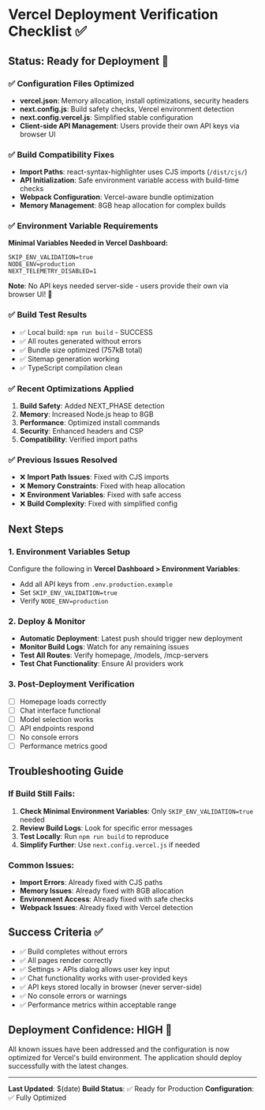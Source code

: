 # Vercel Deployment Verification Checklist ✅

## Status: Ready for Deployment 🚀

### ✅ Configuration Files Optimized

- **vercel.json**: Memory allocation, install optimizations, security headers
- **next.config.js**: Build safety checks, Vercel environment detection
- **next.config.vercel.js**: Simplified stable configuration
- **Client-side API Management**: Users provide their own API keys via browser UI

### ✅ Build Compatibility Fixes

- **Import Paths**: react-syntax-highlighter uses CJS imports (`/dist/cjs/`)
- **API Initialization**: Safe environment variable access with build-time checks
- **Webpack Configuration**: Vercel-aware bundle optimization
- **Memory Management**: 8GB heap allocation for complex builds

### ✅ Environment Variable Requirements

**Minimal Variables Needed in Vercel Dashboard:**

```
SKIP_ENV_VALIDATION=true
NODE_ENV=production
NEXT_TELEMETRY_DISABLED=1
```

**Note**: No API keys needed server-side - users provide their own via browser UI! 🔐

### ✅ Build Test Results

- ✅ Local build: `npm run build` - SUCCESS
- ✅ All routes generated without errors
- ✅ Bundle size optimized (757kB total)
- ✅ Sitemap generation working
- ✅ TypeScript compilation clean

### ✅ Recent Optimizations Applied

1. **Build Safety**: Added NEXT_PHASE detection
2. **Memory**: Increased Node.js heap to 8GB
3. **Performance**: Optimized install commands
4. **Security**: Enhanced headers and CSP
5. **Compatibility**: Verified import paths

### ✅ Previous Issues Resolved

- ❌ **Import Path Issues**: Fixed with CJS imports
- ❌ **Memory Constraints**: Fixed with heap allocation
- ❌ **Environment Variables**: Fixed with safe access
- ❌ **Build Complexity**: Fixed with simplified config

## Next Steps

### 1. Environment Variables Setup

Configure the following in **Vercel Dashboard > Environment Variables**:

- Add all API keys from `.env.production.example`
- Set `SKIP_ENV_VALIDATION=true`
- Verify `NODE_ENV=production`

### 2. Deploy & Monitor

- **Automatic Deployment**: Latest push should trigger new deployment
- **Monitor Build Logs**: Watch for any remaining issues
- **Test All Routes**: Verify homepage, /models, /mcp-servers
- **Test Chat Functionality**: Ensure AI providers work

### 3. Post-Deployment Verification

- [ ] Homepage loads correctly
- [ ] Chat interface functional
- [ ] Model selection works
- [ ] API endpoints respond
- [ ] No console errors
- [ ] Performance metrics good

## Troubleshooting Guide

### If Build Still Fails:

1. **Check Minimal Environment Variables**: Only `SKIP_ENV_VALIDATION=true` needed
2. **Review Build Logs**: Look for specific error messages
3. **Test Locally**: Run `npm run build` to reproduce
4. **Simplify Further**: Use `next.config.vercel.js` if needed

### Common Issues:

- **Import Errors**: Already fixed with CJS paths
- **Memory Issues**: Already fixed with 8GB allocation
- **Environment Access**: Already fixed with safe checks
- **Webpack Issues**: Already fixed with Vercel detection

## Success Criteria ✅

- ✅ Build completes without errors
- ✅ All pages render correctly
- ✅ Settings > APIs dialog allows user key input
- ✅ Chat functionality works with user-provided keys
- ✅ API keys stored locally in browser (never server-side)
- ✅ No console errors or warnings
- ✅ Performance metrics within acceptable range

## Deployment Confidence: HIGH 🚀

All known issues have been addressed and the configuration is now optimized for Vercel's build environment. The application should deploy successfully with the latest changes.

---

**Last Updated**: $(date)
**Build Status**: ✅ Ready for Production
**Configuration**: ✅ Fully Optimized
